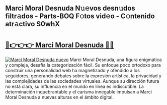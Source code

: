 ## Marci Moral Desnuda N𝚞𝚎vos desn𝚞dos filtr𝚊dos - Parts-BOQ F𝚘tos vid𝚎o - C𝚘ntenido atr𝚊ctivo S0whX

# <h2><a href="http://mbdmt2k.tromn.icu/?c=Marci+Moral+Desnuda">🔗👉👉👉 Marci Moral Desnuda 🔗🔗</a></h2>

[![Marci Moral Desnuda nuevo](https://i.imgur.com/pEAQMta.gif)](http://mbdmt2k.tromn.icu/?c=Marci+Moral+Desnuda)
Marci Moral Desnuda, una figura enigmática y compleja, desafía la categorización fácil. Su enfoque poco ortodoxo para construir una personalidad web ha magnetizado y ofendido a los seguidores, generando debates sobre la expresión artística, la privacidad y las complejidades de las sociedades virtuales. Aunque su dirección futura no está clara, su influencia en el mundo en línea es indiscutible. La determinación inquebrantable y el carisma innegable impulsan a Marci Moral Desnuda a nuevas alturas en el ámbito digital.
